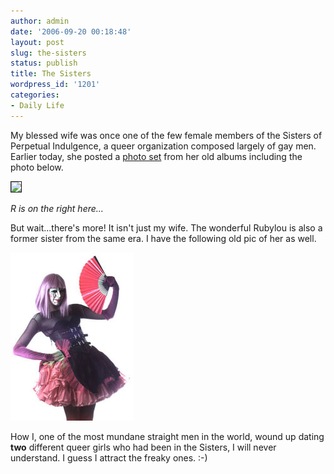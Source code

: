 ```yaml
---
author: admin
date: '2006-09-20 00:18:48'
layout: post
slug: the-sisters
status: publish
title: The Sisters
wordpress_id: '1201'
categories:
- Daily Life
---
```

My blessed wife was once one of the few female members of the Sisters of Perpetual Indulgence, a queer organization composed largely of gay men. Earlier today, she posted a <a href="http://www.flickr.com/photos/rerlin/sets/72157594291961420/">photo set</a> from her old albums including the photo below.



<a href="http://www.flickr.com/photo_zoom.gne?id=247986676&size=m"><img border="1" src="http://static.flickr.com/96/247986676_cc7564d5dd.jpg" /></a>

<em>R is on the right here...</em>



But wait...there's more! It isn't just my wife. The wonderful Rubylou is also a former sister from the same era. I have the following old pic of her as well.



<img src="/images/rl.jpg" />



How I, one of the most mundane straight men in the world, wound up dating <strong>two</strong> different queer girls who had been in the Sisters, I will never understand. I guess I attract the freaky ones. :-)
